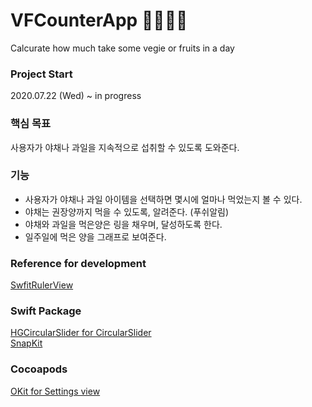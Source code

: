 # VFCounterApp 🥦🥬🍑🍓
Calcurate how much take some vegie or fruits in a day

### Project Start
2020.07.22 (Wed) ~ in progress

### 핵심 목표
사용자가 야채나 과일을 지속적으로 섭취할 수 있도록 도와준다.

### 기능
- 사용자가 야채나 과일 아이템을 선택하면 몇시에 얼마나 먹었는지 볼 수 있다.
- 야채는 권장양까지 먹을 수 있도록, 알려준다. (푸쉬알림)
- 야채와 과일을 먹은양은 링을 채우며, 달성하도록 한다.
- 일주일에 먹은 양을 그래프로 보여준다.


### Reference for development
[SwfitRulerView](https://github.com/DanielYK/SwiftRulerView)

### Swift Package
[HGCircularSlider for CircularSlider](https://github.com/HamzaGhazouani/HGCircularSlider)\
[SnapKit](http://snapkit.io/)

### Cocoapods
[OKit for Settings view](https://github.com/oklemenz/OKit)
